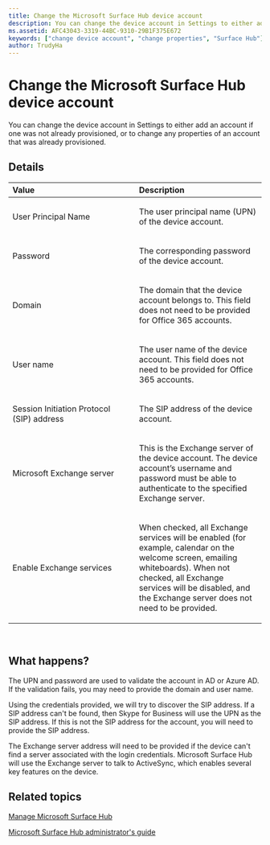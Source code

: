 ```yaml
---
title: Change the Microsoft Surface Hub device account
description: You can change the device account in Settings to either add an account if one was not already provisioned, or to change any properties of an account that was already provisioned.
ms.assetid: AFC43043-3319-44BC-9310-29B1F375E672
keywords: ["change device account", "change properties", "Surface Hub"]
author: TrudyHa
---
```


# Change the Microsoft Surface Hub device account


You can change the device account in Settings to either add an account if one was not already provisioned, or to change any properties of an account that was already provisioned.

## Details


<table>
<colgroup>
<col width="50%" />
<col width="50%" />
</colgroup>
<thead>
<tr class="header">
<th align="left">Value</th>
<th align="left">Description</th>
</tr>
</thead>
<tbody>
<tr class="odd">
<td align="left"><p>User Principal Name</p></td>
<td align="left"><p>The user principal name (UPN) of the device account.</p></td>
</tr>
<tr class="even">
<td align="left"><p>Password</p></td>
<td align="left"><p>The corresponding password of the device account.</p></td>
</tr>
<tr class="odd">
<td align="left"><p>Domain</p></td>
<td align="left"><p>The domain that the device account belongs to. This field does not need to be provided for Office 365 accounts.</p></td>
</tr>
<tr class="even">
<td align="left"><p>User name</p></td>
<td align="left"><p>The user name of the device account. This field does not need to be provided for Office 365 accounts.</p></td>
</tr>
<tr class="odd">
<td align="left"><p>Session Initiation Protocol (SIP) address</p></td>
<td align="left"><p>The SIP address of the device account.</p></td>
</tr>
<tr class="even">
<td align="left"><p>Microsoft Exchange server</p></td>
<td align="left"><p>This is the Exchange server of the device account. The device account’s username and password must be able to authenticate to the specified Exchange server.</p></td>
</tr>
<tr class="odd">
<td align="left"><p>Enable Exchange services</p></td>
<td align="left"><p>When checked, all Exchange services will be enabled (for example, calendar on the welcome screen, emailing whiteboards). When not checked, all Exchange services will be disabled, and the Exchange server does not need to be provided.</p></td>
</tr>
</tbody>
</table>

 

## What happens?


The UPN and password are used to validate the account in AD or Azure AD. If the validation fails, you may need to provide the domain and user name.

Using the credentials provided, we will try to discover the SIP address. If a SIP address can't be found, then Skype for Business will use the UPN as the SIP address. If this is not the SIP address for the account, you will need to provide the SIP address.

The Exchange server address will need to be provided if the device can't find a server associated with the login credentials. Microsoft Surface Hub will use the Exchange server to talk to ActiveSync, which enables several key features on the device.

## Related topics


[Manage Microsoft Surface Hub](manage-surface-hub.md)

[Microsoft Surface Hub administrator's guide](surface-hub-administrators-guide.md)

 

 





